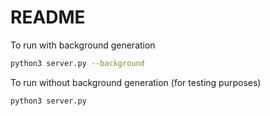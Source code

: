 # README

To run with background generation
```sh
python3 server.py --background
```

To run without background generation (for testing purposes)
```sh
python3 server.py
```